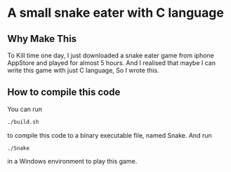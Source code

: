# A small snake eater with C language

## Why Make This

To Kill time one day, I just downloaded a snake eater game from iphone AppStore and played for almost 5 hours. And I realised that maybe I can write this game with just C language, So I wrote this.

## How to compile this code

You can run 
```bash
./build.sh
```
to compile this code to a binary executable file, named Snake. And run
```
./Snake
``` 
in a Windows environment to play this game.

